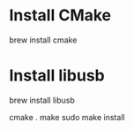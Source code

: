 
# Install CMake
brew install cmake

# Install libusb
brew install libusb

cmake .
make
sudo make install
